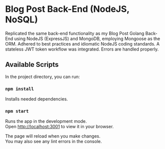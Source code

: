# Blog Post Back-End (NodeJS, NoSQL)

Replicated the same back-end functionality as my Blog Post Golang Back-End using NodeJS (ExpressJS) and MongoDB, employing Mongoose as the ORM. Adhered to best practices and idiomatic NodeJS coding standards. A stateless JWT token workflow was integrated. Errors are handled properly.

## Available Scripts
In the project directory, you can run:

### `npm install`

Installs needed dependencies.

### `npm start`

Runs the app in the development mode.\
Open [http://localhost:3001](http://localhost:3001) to view it in your browser.

The page will reload when you make changes.\
You may also see any lint errors in the console.


